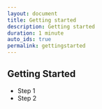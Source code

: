 ```yaml
---
layout: document
title: Getting started
description: Getting started
duration: 1 minute
auto_ids: true
permalink: gettingstarted
---
```


## Getting Started

- Step 1
- Step 2